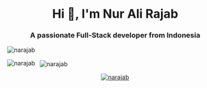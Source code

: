 <h1 align="center">Hi 👋, I'm Nur Ali Rajab</h1>
<h3 align="center">A passionate Full-Stack developer from Indonesia</h3>

<p align="left"> <img src="https://komarev.com/ghpvc/?username=narajab&label=Profile%20views&color=0e75b6&style=flat" alt="narajab" /> </p>

<!-- GitHub Top Languages -->
<p>
  <img align="left" src="https://github-readme-stats.vercel.app/api/top-langs?username=narajab&show_icons=true&locale=en&layout=compact" alt="narajab" />
</p>

<!-- GitHub Stats -->
<p>&nbsp;
  <img align="center" src="https://github-readme-stats.vercel.app/api?username=narajab&show_icons=true&locale=en" alt="narajab" />
</p>

<!-- GitHub Trophies -->
<p align="center">
  <a href="https://github.com/ryo-ma/github-profile-trophy"><img src="https://github-profile-trophy.vercel.app/?username=narajab" alt="narajab" /></a>
</p>

